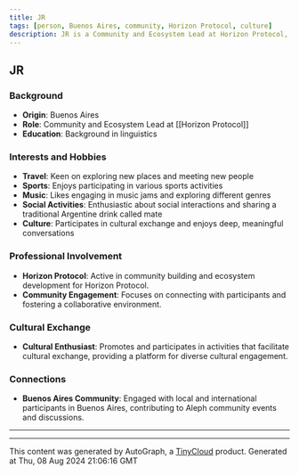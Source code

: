 ```yaml
---
title: JR
tags: [person, Buenos Aires, community, Horizon Protocol, culture]
description: JR is a Community and Ecosystem Lead at Horizon Protocol, with a background in linguistics. He is based in Buenos Aires and enjoys travel, sports, music, and social activities.
---
```


## JR

### Background
- **Origin**: Buenos Aires
- **Role**: Community and Ecosystem Lead at [[Horizon Protocol]]
- **Education**: Background in linguistics

### Interests and Hobbies
- **Travel**: Keen on exploring new places and meeting new people
- **Sports**: Enjoys participating in various sports activities
- **Music**: Likes engaging in music jams and exploring different genres
- **Social Activities**: Enthusiastic about social interactions and sharing a traditional Argentine drink called mate
- **Culture**: Participates in cultural exchange and enjoys deep, meaningful conversations

### Professional Involvement
- **Horizon Protocol**: Active in community building and ecosystem development for Horizon Protocol.
- **Community Engagement**: Focuses on connecting with participants and fostering a collaborative environment.

### Cultural Exchange
- **Cultural Enthusiast**: Promotes and participates in activities that facilitate cultural exchange, providing a platform for diverse cultural engagement.
  
### Connections
- **Buenos Aires Community**: Engaged with local and international participants in Buenos Aires, contributing to Aleph community events and discussions.

---
---
This content was generated by AutoGraph, a [TinyCloud](https://tinycloud.xyz/) product.
Generated at  Thu, 08 Aug 2024 21:06:16 GMT